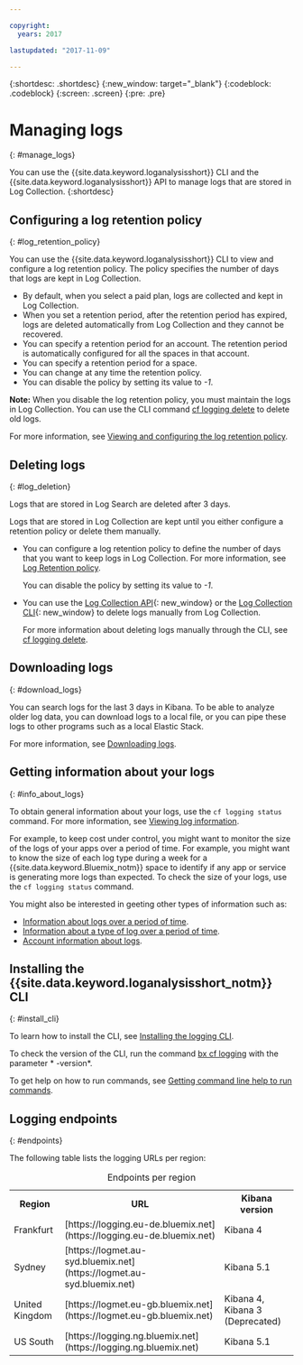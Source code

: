 ```yaml
---

copyright:
  years: 2017

lastupdated: "2017-11-09"

---
```


{:shortdesc: .shortdesc}
{:new_window: target="_blank"}
{:codeblock: .codeblock}
{:screen: .screen}
{:pre: .pre}


# Managing logs
{: #manage_logs}

You can use the {{site.data.keyword.loganalysisshort}} CLI and the {{site.data.keyword.loganalysisshort}} API to manage logs that are stored in Log Collection.
{:shortdesc}


## Configuring a log retention policy
{: #log_retention_policy}

You can use the {{site.data.keyword.loganalysisshort}} CLI to view and configure a log retention policy. The policy specifies the number of days that logs are kept in Log Collection. 

* By default, when you select a paid plan, logs are collected and kept in Log Collection. 
* When you set a retention period, after the retention period has expired, logs are deleted automatically from Log Collection and they cannot be recovered.
* You can specify a retention period for an account. The retention period is automatically configured for all the spaces in that account. 
* You can specify a retention period for a space.
* You can change at any time the retention policy.
* You can disable the policy by setting its value to *-1*. 

**Note:** When you disable the log retention policy, you must maintain the logs in Log Collection. You can use the CLI command [cf logging delete](/docs/services/CloudLogAnalysis/reference/logging_cli.html#delete) to delete old logs.

For more information, see [Viewing and configuring the log retention policy](/docs/services/CloudLogAnalysis/how-to/manage-logs/configuring_retention_policy.html#configuring_retention_policy).


## Deleting logs
{: #log_deletion}

Logs that are stored in Log Search are deleted after 3 days.

Logs that are stored in Log Collection are kept until you either configure a retention policy or delete them manually. 

* You can configure a log retention policy to define the number of days that you want to keep logs in Log Collection. For more information, see [Log Retention policy](/docs/services/CloudLogAnalysis/manage_logs.html#log_retention_policy).

    You can disable the policy by setting its value to *-1*. 

* You can use the [Log Collection API](https://console.bluemix.net/apidocs/948-ibm-cloud-log-collection-api?&language=node&env_id=ibm%3Ayp%3Aus-south#introduction){: new_window} or the [Log Collection CLI](/docs/services/CloudLogAnalysis/reference/logging_cli.html#logging_cli){: new_window} to delete logs manually from Log Collection. 

    For more information about deleting logs manually through the CLI, see [cf logging delete](/docs/services/CloudLogAnalysis/reference/logging_cli.html#delete).


## Downloading logs
{: #download_logs}

You can search logs for the last 3 days in Kibana. To be able to analyze older log data, you can download logs to a local file, or you can pipe these logs to other programs such as a local Elastic Stack. 

For more information, see [Downloading logs](/docs/services/CloudLogAnalysis/how-to/manage-logs/downloading_logs.html#downloading_logs).


## Getting information about your logs
{: #info_about_logs}

To obtain general information about your logs, use the `cf logging status` command. For more information, see [Viewing log information](/docs/services/CloudLogAnalysis/how-to/manage-logs/viewing_log_information.html#viewing_log_status).

For example, to keep cost under control, you might want to monitor the size of the logs of your apps over a period of time. For example, you might want to know the size of each log type during a week for a {{site.data.keyword.Bluemix_notm}} space to identify if any app or service is generating more logs than expected. To check the size of your logs, use the `cf logging status` command.

You might also be interested in geeting other types of information such as:

* [Information about logs over a period of time](/docs/services/CloudLogAnalysis/how-to/manage-logs/viewing_log_information.html#viewing_logs).
* [Information about a type of log over a period of time](/docs/services/CloudLogAnalysis/how-to/manage-logs/viewing_log_information.html#viewing_logs_by_log_type).
* [Account information about logs](/docs/services/CloudLogAnalysis/how-to/manage-logs/viewing_log_information.html#viewing_logs_account).


## Installing the {{site.data.keyword.loganalysisshort_notm}} CLI
{: #install_cli}

To learn how to install the CLI, see [Installing the logging CLI](/docs/services/CloudLogAnalysis/how-to/manage-logs/config_log_collection_cli.html#config_log_collection_cli).

To check the version of the CLI, run the command [bx cf logging](/docs/services/CloudLogAnalysis/reference/logging_cli.html#base) with the parameter * -version*.

To get help on how to run commands, see [Getting command line help to run commands](/docs/services/CloudLogAnalysis/how-to/manage-logs/config_log_collection_cli.html#cli_help).


## Logging endpoints
{: #endpoints}

The following table lists the logging URLs per region:

<table>
    <caption>Endpoints per region</caption>
    <tr>
      <th>Region</th>
      <th>URL</th>
      <th>Kibana version</th>
    </tr>
	<tr>
      <td>Frankfurt</td>
	  <td>[https://logging.eu-de.bluemix.net](https://logging.eu-de.bluemix.net)</td>
	  <td>Kibana 4</td>
    </tr>
	<tr>
      <td>Sydney</td>
	  <td>[https://logmet.au-syd.bluemix.net](https://logmet.au-syd.bluemix.net)</td>
	  <td>Kibana 5.1</td>
    </tr>
	<tr>
      <td>United Kingdom</td>
	  <td>[https://logmet.eu-gb.bluemix.net](https://logmet.eu-gb.bluemix.net)</td>
	  <td>Kibana 4, Kibana 3 (Deprecated)</td>
    </tr>
    <tr>
      <td>US South</td>
      <td>[https://logging.ng.bluemix.net](https://logging.ng.bluemix.net)</td>
	  <td>Kibana 5.1</td>
    </tr>
</table>



